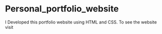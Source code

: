 # Personal_portfolio_website
I Developed this portfolio website using HTML and CSS. To see the website visit 
